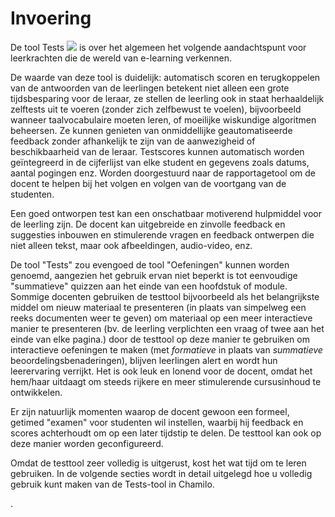 # Invoering

De tool Tests ![](../../.gitbook/assets/graphics128.png) is over het algemeen het volgende aandachtspunt voor leerkrachten die de wereld van e-learning verkennen.

De waarde van deze tool is duidelijk: automatisch scoren en terugkoppelen van de antwoorden van de leerlingen betekent niet alleen een grote tijdsbesparing voor de leraar, ze stellen de leerling ook in staat herhaaldelijk zelftests uit te voeren \(zonder zich zelfbewust te voelen\), bijvoorbeeld wanneer taalvocabulaire moeten leren, of moeilijke wiskundige algoritmen beheersen. Ze kunnen genieten van onmiddellijke geautomatiseerde feedback zonder afhankelijk te zijn van de aanwezigheid of beschikbaarheid van de leraar. Testscores kunnen automatisch worden geïntegreerd in de cijferlijst van elke student en gegevens zoals datums, aantal pogingen enz. Worden doorgestuurd naar de rapportagetool om de docent te helpen bij het volgen en volgen van de voortgang van de studenten.

Een goed ontworpen test kan een onschatbaar motiverend hulpmiddel voor de leerling zijn. De docent kan uitgebreide en zinvolle feedback en suggesties inbouwen en stimulerende vragen en feedback ontwerpen die niet alleen tekst, maar ook afbeeldingen, audio-video, enz.

De tool "Tests" zou evengoed de tool "Oefeningen" kunnen worden genoemd, aangezien het gebruik ervan niet beperkt is tot eenvoudige "summatieve" quizzen aan het einde van een hoofdstuk of module. Sommige docenten gebruiken de testtool bijvoorbeeld als het belangrijkste middel om nieuw materiaal te presenteren \(in plaats van simpelweg een reeks documenten weer te geven\) om materiaal op een meer interactieve manier te presenteren \(bv. de leerling verplichten een vraag of twee aan het einde van elke pagina.\) door de testtool op deze manier te gebruiken om interactieve oefeningen te maken \(met _formatieve_ in plaats van _summatieve_ beoordelingsbenaderingen\), blijven leerlingen alert en wordt hun leerervaring verrijkt. Het is ook leuk en lonend voor de docent, omdat het hem/haar uitdaagt om steeds rijkere en meer stimulerende cursusinhoud te ontwikkelen.

Er zijn natuurlijk momenten waarop de docent gewoon een formeel, getimed "examen" voor studenten wil instellen, waarbij hij feedback en scores achterhoudt om op een later tijdstip te delen. De testtool kan ook op deze manier worden geconfigureerd.

Omdat de testtool zeer volledig is uitgerust, kost het wat tijd om te leren gebruiken. In de volgende secties wordt in detail uitgelegd hoe u volledig gebruik kunt maken van de Tests-tool in Chamilo.

.

